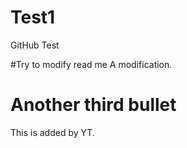 # Test1
GitHub Test

#Try to modify read me 
A modification.

# Another third bullet
This is added by YT.

